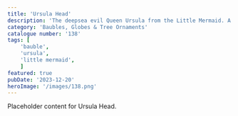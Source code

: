```yaml
---
title: 'Ursula Head'
description: 'The deepsea evil Queen Ursula from the Little Mermaid. A cool bauble for any fan of the movie'
category: 'Baubles, Globes & Tree Ornaments'
catalogue number: '138'
tags: [
    'bauble', 
    'ursula',
    'little mermaid', 
    ]
featured: true
pubDate: '2023-12-20'
heroImage: '/images/138.png'
---
```


Placeholder content for Ursula Head.